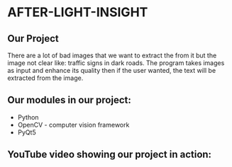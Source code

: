 # AFTER-LIGHT-INSIGHT
## Our Project
There are a lot of bad images that we want to extract the from it but the image not clear like: traffic signs in dark roads. The program takes images as input and enhance its quality then if the user wanted, the text will be extracted from the image.

## Our modules in our project:
- Python
- OpenCV - computer vision framework
- PyQt5

## YouTube video showing our project in action:
